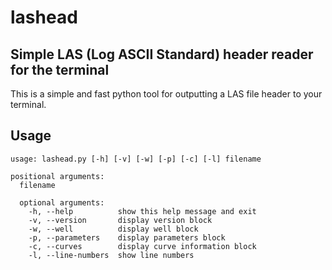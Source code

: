 # lashead

## Simple LAS (Log ASCII Standard) header reader for the terminal
This is a simple and fast python tool for outputting a LAS file header to your terminal.

## Usage
```
usage: lashead.py [-h] [-v] [-w] [-p] [-c] [-l] filename

positional arguments:
  filename

  optional arguments:
    -h, --help          show this help message and exit
    -v, --version       display version block
    -w, --well          display well block
    -p, --parameters    display parameters block
    -c, --curves        display curve information block
    -l, --line-numbers  show line numbers
```

